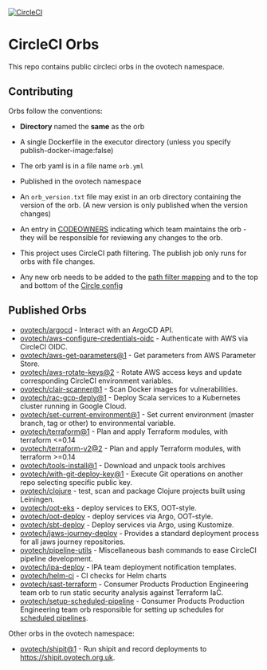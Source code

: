 [![CircleCI](https://circleci.com/gh/ovotech/circleci-orbs.svg?style=shield&circle-token=ae0a459eabe5a6b454eab8e241a516fd1a212e8c)](https://app.circleci.com/pipelines/github/ovotech/circleci-orbs)

# CircleCI Orbs

This repo contains public circleci orbs in the ovotech namespace.

## Contributing

Orbs follow the conventions:

* **Directory** named the **same** as the orb

* A single Dockerfile in the executor directory (unless you specify publish-docker-image:false)

* The orb yaml is in a file name `orb.yml`

* Published in the ovotech namespace

* An `orb_version.txt` file may exist in an orb directory containing the version of the orb. (A new version is only published when the version changes)

* An entry in [CODEOWNERS](./.github/CODEOWNERS) indicating which team maintains the orb - they will be responsible for reviewing
any changes to the orb.

* This project uses CircleCI path filtering. The publish job only runs for orbs with file changes.
  
* Any new orb needs to be added to the [path filter mapping](.circleci/config.yml) and to the top and bottom of the [Circle config](.circleci/continue_config.yml)

## Published Orbs

 - [ovotech/argocd](argocd) - Interact with an ArgoCD API.
 - [ovotech/aws-configure-credentials-oidc](aws-configure-credentials-oidc) - Authenticate with AWS via CircleCI OIDC.
 - [ovotech/aws-get-parameters@1](aws-get-parameters) - Get parameters from AWS Parameter Store.
 - [ovotech/aws-rotate-keys@2](aws-rotate-keys) - Rotate AWS access keys and update corresponding CircleCI environment variables.
 - [ovotech/clair-scanner@1](clair-scanner) - Scan Docker images for vulnerabilities.
 - [ovotech/rac-gcp-deply@1](rac-gcp-deploy) - Deploy Scala services to a Kubernetes cluster running in Google Cloud.
 - [ovotech/set-current-environment@1](set-current-environment) - Set current environment (master branch, tag or other) to environmental variable.
 - [ovotech/terraform@1](terraform) - Plan and apply Terraform modules, with terraform <=0.14
 - [ovotech/terraform-v2@2](terraform-v2) - Plan and apply Terraform modules, with terraform >=0.14
 - [ovotech/tools-install@1](tools-install) - Download and unpack tools archives
 - [ovotech/with-git-deploy-key@1](with-git-deploy-key) - Execute Git operations on another repo selecting specific public key.
 - [ovotech/clojure](clojure) - test, scan and package Clojure projects built using Leiningen. 
 - [ovotech/oot-eks](oot-eks) - deploy services to EKS, OOT-style. 
 - [ovotech/oot-deploy](oot-deploy) - deploy services via Argo, OOT-style. 
 - [ovotech/sbt-deploy](sbt-deploy) - Deploy services via Argo, using Kustomize. 
 - [ovotech/jaws-journey-deploy](jaws-journey-deploy) - Provides a standard deployment process for all jaws journey repositories.
 - [ovotech/pipeline-utils](pipeline-utils) - Miscellaneous bash commands to ease CircleCI pipeline development.
 - [ovotech/ipa-deploy](ipa-deploy) - IPA team deployment notification templates.
 - [ovotech/helm-ci](helm-ci) - CI checks for Helm charts
 - [ovotech/sast-terraform](sast-terraform) - Consumer Products Production Engineering team orb to run static security analysis against Terraform IaC.
 - [ovotech/setup-scheduled-pipeline](sast-terraform) - Consumer Products Production Engineering team orb responsible for setting up schedules for [scheduled pipelines](https://circleci.com/docs/2.0/scheduled-pipelines/#get-started).

 Other orbs in the ovotech namespace:
 - [ovotech/shipit@1](https://github.com/ovotech/pe-orbs/tree/master/shipit) - Run shipit and record deployments to https://shipit.ovotech.org.uk.
